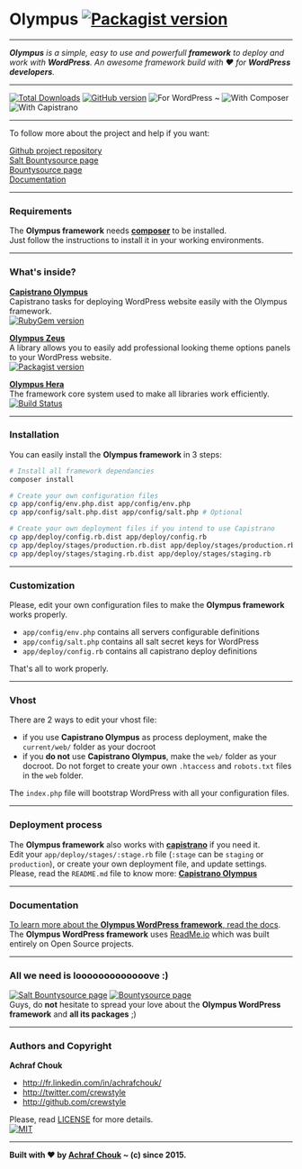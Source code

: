 # Olympus [![Packagist version](https://img.shields.io/packagist/v/crewstyle/olympus.svg?style=flat-square)](https://packagist.org/packages/crewstyle/olympus)  

---

_**Olympus** is a simple, easy to use and powerfull **framework** to deploy and work with **WordPress**. An awesome framework build with ♥ for **WordPress developers**._  

---

[![Total Downloads](https://img.shields.io/packagist/dt/crewstyle/olympus.svg?style=flat-square)](https://packagist.org/packages/crewstyle/olympus) 
[![GitHub version](https://img.shields.io/github/tag/crewstyle/Olympus.svg?style=flat-square)](https://github.com/crewstyle/Olympus) 
![For WordPress](https://img.shields.io/badge/for-WordPress-00aadc.svg?style=flat-square) 
~ ![With Composer](https://img.shields.io/badge/with-Composer-885630.svg?style=flat-square) 
![With Capistrano](https://img.shields.io/badge/with-Capistrano-52c1db.svg?style=flat-square)  

---

To follow more about the project and help if you want:

[Github project repository](https://github.com/crewstyle/Olympus)  
[Salt Bountysource page](https://salt.bountysource.com/teams/olympus)  
[Bountysource page](https://www.bountysource.com/teams/olympus)  
[Documentation](https://olympus.readme.io/)

---

### Requirements

The **Olympus framework** needs [**composer**](https://getcomposer.org/) to be installed.  
Just follow the instructions to install it in your working environments.

---

### What's inside?

[**Capistrano Olympus**](https://github.com/crewstyle/capistrano-olympus)  
Capistrano tasks for deploying WordPress website easily with the Olympus framework.  
[![RubyGem version](https://img.shields.io/gem/v/capistrano-olympus.svg?style=flat-square)](https://rubygems.org/gems/capistrano-olympus)

[**Olympus Zeus**](https://github.com/crewstyle/OlympusZeus)  
A library allows you to easily add professional looking theme options panels to your WordPress website.  
[![Packagist version](https://img.shields.io/packagist/v/crewstyle/olympus-zeus.svg?style=flat-square)](https://packagist.org/packages/crewstyle/olympus-zeus)

[**Olympus Hera**](https://github.com/crewstyle/OlympusHera)  
The framework core system used to make all libraries work efficiently.  
[![Build Status](https://img.shields.io/travis/crewstyle/OlympusHera.svg?style=flat-square)](https://travis-ci.org/crewstyle/OlympusHera)

---

### Installation

You can easily install the **Olympus framework** in 3 steps:

```bash
# Install all framework dependancies
composer install
```

```bash
# Create your own configuration files
cp app/config/env.php.dist app/config/env.php
cp app/config/salt.php.dist app/config/salt.php # Optional
```

```bash
# Create your own deployment files if you intend to use Capistrano
cp app/deploy/config.rb.dist app/deploy/config.rb
cp app/deploy/stages/production.rb.dist app/deploy/stages/production.rb
cp app/deploy/stages/staging.rb.dist app/deploy/stages/staging.rb
```

---

### Customization

Please, edit your own configuration files to make the **Olympus framework** works properly.

+ `app/config/env.php` contains all servers configurable definitions
+ `app/config/salt.php` contains all salt secret keys for WordPress
+ `app/deploy/config.rb` contains all capistrano deploy definitions

That's all to work properly.

---

### Vhost

There are 2 ways to edit your vhost file:

+ if you use **Capistrano Olympus** as process deployment, make the `current/web/` folder as your docroot
+ if you **do not** use **Capistrano Olympus**, make the `web/` folder as your docroot. Do not forget to create your own `.htaccess` and `robots.txt` files in the `web` folder.

The `index.php` file will bootstrap WordPress with all your configuration files.

---

### Deployment process

The **Olympus framework** also works with [**capistrano**](http://capistranorb.com/) if you need it.  
Edit your `app/deploy/stages/:stage.rb` file (`:stage` can be `staging` or `production`), or create your own deployment file, and update settings.  
Please, read the `README.md` file to know more: [**Capistrano Olympus**](https://github.com/crewstyle/capistrano-olympus)

---

### Documentation

[To learn more about the **Olympus WordPress framework**, read the docs](https://olympus.readme.io/).  
The **Olympus WordPress framework** uses [ReadMe.io](https://readme.io) which was built entirely on Open Source projects.

---

### All we need is looooooooooooove :)

[![Salt Bountysource page](https://img.shields.io/badge/Salt%20Bountysource-♥-brightgreen.svg?style=flat-square)](https://salt.bountysource.com/teams/olympus) [![Bountysource page](https://img.shields.io/badge/Bountysource-♥-brightgreen.svg?style=flat-square)](https://www.bountysource.com/teams/olympus)  
Guys, do **not** hesitate to spread your love about the **Olympus WordPress framework** and **all its packages** ;)

---

### Authors and Copyright

**Achraf Chouk**

+ http://fr.linkedin.com/in/achrafchouk/
+ http://twitter.com/crewstyle
+ http://github.com/crewstyle

Please, read [LICENSE](https://github.com/crewstyle/Olympus/blob/master/LICENSE "LICENSE") for more details.  
[![MIT](https://img.shields.io/badge/license-MIT_License-blue.svg?style=flat-square)](http://opensource.org/licenses/MIT "MIT")  

---

**Built with ♥ by [Achraf Chouk](http://github.com/crewstyle "Achraf Chouk") ~ (c) since 2015.**
